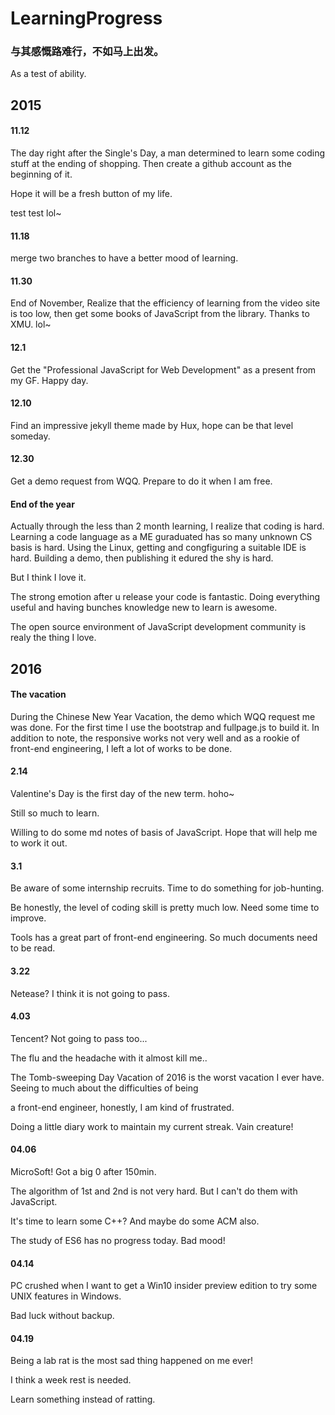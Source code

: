 # LearningProgress

### 与其感慨路难行，不如马上出发。

As a test of ability.

## 2015

#### 11.12
The day right after the Single's Day, a man determined to learn some coding stuff at the ending of shopping. Then create a github account as the beginning of it.

Hope it will be a fresh button of my life.

test test lol~


#### 11.18

merge two branches to have a better mood of learning.

#### 11.30

End of November, Realize that the efficiency of learning from the video site is too low, then get some books of JavaScript from the library. Thanks to XMU. lol~

#### 12.1

Get the "Professional JavaScript for Web Development" as a present from my GF. Happy day.

#### 12.10

Find an impressive jekyll theme made by Hux, hope can be that level someday.

#### 12.30

Get a demo request from WQQ. Prepare to do it when I am free.

#### End of the year

Actually through the less than 2 month learning, I realize that coding is hard. Learning a code language as a ME guraduated has so many unknown CS basis is hard. Using the Linux, getting and congfiguring a suitable IDE is hard. Building a demo, then publishing it edured the shy is hard.

But I think I love it.

The strong emotion after u release your code is fantastic. Doing everything useful and having bunches knowledge new to learn is awesome.

The open source environment of JavaScript development community is realy the thing I love.

## 2016

#### The vacation

During the Chinese New Year Vacation, the demo which WQQ request me was done. For the first time I use the bootstrap and fullpage.js to build it. In addition to note, the responsive works not very well and as a rookie of front-end engineering, I left a lot of works to be done.

#### 2.14

Valentine's Day is the first day of the new term. hoho~

Still so much to learn.

Willing to do some md notes of basis of JavaScript. Hope that will help me to work it out.

#### 3.1

Be aware of some internship recruits. Time to do something for job-hunting.

Be honestly, the level of coding skill is pretty much low. Need some time to improve.

Tools has a great part of front-end engineering. So much documents need to be read.

#### 3.22

Netease? I think it is not going to pass.

#### 4.03

Tencent? Not going to pass too...

The flu and the headache with it almost kill me..

The Tomb-sweeping Day Vacation of 2016 is the worst vacation I ever have. Seeing to much about the difficulties of being

a front-end engineer, honestly, I am kind of frustrated.

Doing a little diary work to maintain my current streak. Vain creature!

#### 04.06

MicroSoft! Got a big 0 after 150min.

The algorithm of 1st and 2nd is not very hard. But I can't do them with JavaScript.

It's time to learn some C++? And maybe do some ACM also.

The study of ES6 has no progress today. Bad mood!

#### 04.14

PC crushed when I want to get a Win10 insider preview edition to try some UNIX features in Windows.

Bad luck without backup.

#### 04.19

Being a lab rat is the most sad thing happened on me ever!

I think a week rest is needed.

Learn something instead of ratting.

